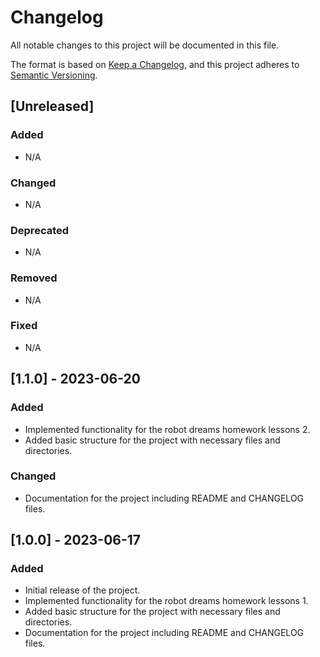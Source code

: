 # Changelog

All notable changes to this project will be documented in this file.

The format is based on [Keep a Changelog](https://keepachangelog.com/en/1.1.0/),
and this project adheres to [Semantic Versioning](https://semver.org/spec/v2.0.0.html).

## [Unreleased]
### Added
- N/A

### Changed
- N/A

### Deprecated
- N/A

### Removed
- N/A

### Fixed
- N/A

## [1.1.0] - 2023-06-20
### Added
- Implemented functionality for the robot dreams homework lessons 2.
- Added basic structure for the project with necessary files and directories.

### Changed
- Documentation for the project including README and CHANGELOG files.



## [1.0.0] - 2023-06-17
### Added
- Initial release of the project.
- Implemented functionality for the robot dreams homework lessons 1.
- Added basic structure for the project with necessary files and directories.
- Documentation for the project including README and CHANGELOG files.



